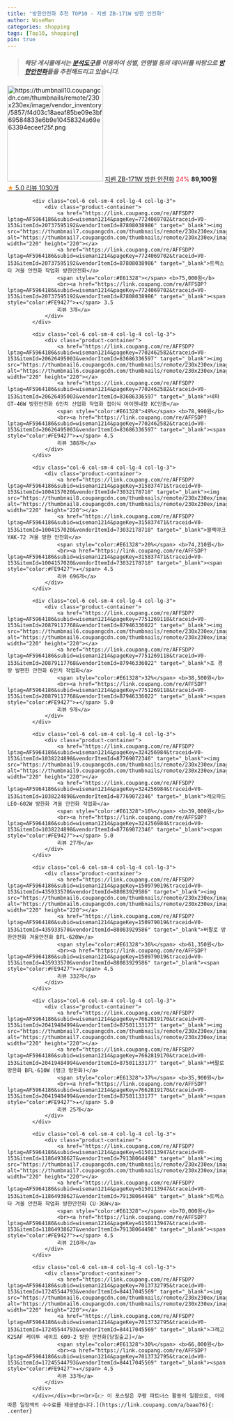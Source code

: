 ```yaml
---
title: "방한안전화 추천 TOP10 - 지벤 ZB-171W 방한 안전화"
author: WiseMan
categories: shopping
tags: [Top10, shopping]
pin: true
---
```


> ##### 해당 게시물에서는 [**분석도구**](https://itemscout.io/)를 이용하여 **성별**, **연령별** 등의 데이터를 바탕으로 [**방한안전화**](https://link.coupang.com/a/baae76)들을 추천해드리고 있습니다.
<div class="container"><div class="row">
            <div class="col-6 col-sm-4 col-lg-4 col-lg-3">
                <div class="product-container">
                    <a href="https://link.coupang.com/re/AFFSDP?lptag=AF5964186&subid=wiseman1214&pageKey=4789122738&traceid=V0-153&itemId=6133758869&vendorItemId=83065664130" target="_blank"><img src="https://thumbnail10.coupangcdn.com/thumbnails/remote/230x230ex/image/vendor_inventory/5857/f4d03c18aeaf85be09e3bf69584833e6b9e10458324a69e63394eceef25f.png" alt="https://thumbnail10.coupangcdn.com/thumbnails/remote/230x230ex/image/vendor_inventory/5857/f4d03c18aeaf85be09e3bf69584833e6b9e10458324a69e63394eceef25f.png" width="220" height="220"></a>
                    <a href="https://link.coupang.com/re/AFFSDP?lptag=AF5964186&subid=wiseman1214&pageKey=4789122738&traceid=V0-153&itemId=6133758869&vendorItemId=83065664130" target="_blank">지벤 ZB-171W 방한 안전화</a>
                    <span style="color:#E61328">24%</span> <b>89,100원</b>
                    <br><a href="https://link.coupang.com/re/AFFSDP?lptag=AF5964186&subid=wiseman1214&pageKey=4789122738&traceid=V0-153&itemId=6133758869&vendorItemId=83065664130" target="_blank"><span style="color:#FE9427">★</span> 5.0
                    리뷰 1030개</a>
                </div>
            </div>
            
            <div class="col-6 col-sm-4 col-lg-4 col-lg-3">
                <div class="product-container">
                    <a href="https://link.coupang.com/re/AFFSDP?lptag=AF5964186&subid=wiseman1214&pageKey=7724069702&traceid=V0-153&itemId=20737595192&vendorItemId=87808038986" target="_blank"><img src="https://thumbnail7.coupangcdn.com/thumbnails/remote/230x230ex/image/vendor_inventory/7413/bc3b0db921531d6c6432841226f0e528dfbeaf34bbff97a73417b12b8c08.jpg" alt="https://thumbnail7.coupangcdn.com/thumbnails/remote/230x230ex/image/vendor_inventory/7413/bc3b0db921531d6c6432841226f0e528dfbeaf34bbff97a73417b12b8c08.jpg" width="220" height="220"></a>
                    <a href="https://link.coupang.com/re/AFFSDP?lptag=AF5964186&subid=wiseman1214&pageKey=7724069702&traceid=V0-153&itemId=20737595192&vendorItemId=87808038986" target="_blank">트렉스타 겨울 안전화 작업화 방한안전화</a>
                    <span style="color:#E61328"></span> <b>75,000원</b>
                    <br><a href="https://link.coupang.com/re/AFFSDP?lptag=AF5964186&subid=wiseman1214&pageKey=7724069702&traceid=V0-153&itemId=20737595192&vendorItemId=87808038986" target="_blank"><span style="color:#FE9427">★</span> 3.5
                    리뷰 3개</a>
                </div>
            </div>
            
            <div class="col-6 col-sm-4 col-lg-4 col-lg-3">
                <div class="product-container">
                    <a href="https://link.coupang.com/re/AFFSDP?lptag=AF5964186&subid=wiseman1214&pageKey=7702462582&traceid=V0-153&itemId=20626495003&vendorItemId=83686336597" target="_blank"><img src="https://thumbnail6.coupangcdn.com/thumbnails/remote/230x230ex/image/vendor_inventory/0b18/8facdc76007dd081e4ff1536d0a0c8c31d900d23c631a38377ed6e613566.jpg" alt="https://thumbnail6.coupangcdn.com/thumbnails/remote/230x230ex/image/vendor_inventory/0b18/8facdc76007dd081e4ff1536d0a0c8c31d900d23c631a38377ed6e613566.jpg" width="220" height="220"></a>
                    <a href="https://link.coupang.com/re/AFFSDP?lptag=AF5964186&subid=wiseman1214&pageKey=7702462582&traceid=V0-153&itemId=20626495003&vendorItemId=83686336597" target="_blank">네파 GT-46W 방한안전화 6인치 산업화 작업화 접이식 아이젠내장 KC인증</a>
                    <span style="color:#E61328">49%</span> <b>78,990원</b>
                    <br><a href="https://link.coupang.com/re/AFFSDP?lptag=AF5964186&subid=wiseman1214&pageKey=7702462582&traceid=V0-153&itemId=20626495003&vendorItemId=83686336597" target="_blank"><span style="color:#FE9427">★</span> 4.5
                    리뷰 386개</a>
                </div>
            </div>
            
            <div class="col-6 col-sm-4 col-lg-4 col-lg-3">
                <div class="product-container">
                    <a href="https://link.coupang.com/re/AFFSDP?lptag=AF5964186&subid=wiseman1214&pageKey=315837471&traceid=V0-153&itemId=1004157020&vendorItemId=73032178718" target="_blank"><img src="https://thumbnail8.coupangcdn.com/thumbnails/remote/230x230ex/image/vendor_inventory/ebc2/f5934309f3c0a4995faa993c96e1d70158bc9f68638a052b9f0220a19498.JPG" alt="https://thumbnail8.coupangcdn.com/thumbnails/remote/230x230ex/image/vendor_inventory/ebc2/f5934309f3c0a4995faa993c96e1d70158bc9f68638a052b9f0220a19498.JPG" width="220" height="220"></a>
                    <a href="https://link.coupang.com/re/AFFSDP?lptag=AF5964186&subid=wiseman1214&pageKey=315837471&traceid=V0-153&itemId=1004157020&vendorItemId=73032178718" target="_blank">블랙야크 YAK-72 겨울 방한 안전화</a>
                    <span style="color:#E61328">20%</span> <b>74,210원</b>
                    <br><a href="https://link.coupang.com/re/AFFSDP?lptag=AF5964186&subid=wiseman1214&pageKey=315837471&traceid=V0-153&itemId=1004157020&vendorItemId=73032178718" target="_blank"><span style="color:#FE9427">★</span> 4.5
                    리뷰 696개</a>
                </div>
            </div>
            
            <div class="col-6 col-sm-4 col-lg-4 col-lg-3">
                <div class="product-container">
                    <a href="https://link.coupang.com/re/AFFSDP?lptag=AF5964186&subid=wiseman1214&pageKey=7751269118&traceid=V0-153&itemId=20879117768&vendorItemId=87946336022" target="_blank"><img src="https://thumbnail6.coupangcdn.com/thumbnails/remote/230x230ex/image/vendor_inventory/01e9/9fe6e495af768d8b7c16b15e5d446ecc7f2044f87b3b5206de8dff86ac8e.png" alt="https://thumbnail6.coupangcdn.com/thumbnails/remote/230x230ex/image/vendor_inventory/01e9/9fe6e495af768d8b7c16b15e5d446ecc7f2044f87b3b5206de8dff86ac8e.png" width="220" height="220"></a>
                    <a href="https://link.coupang.com/re/AFFSDP?lptag=AF5964186&subid=wiseman1214&pageKey=7751269118&traceid=V0-153&itemId=20879117768&vendorItemId=87946336022" target="_blank">초 경량 발편한 안전화 6인치 작업화</a>
                    <span style="color:#E61328">32%</span> <b>38,500원</b>
                    <br><a href="https://link.coupang.com/re/AFFSDP?lptag=AF5964186&subid=wiseman1214&pageKey=7751269118&traceid=V0-153&itemId=20879117768&vendorItemId=87946336022" target="_blank"><span style="color:#FE9427">★</span> 5.0
                    리뷰 9개</a>
                </div>
            </div>
            
            <div class="col-6 col-sm-4 col-lg-4 col-lg-3">
                <div class="product-container">
                    <a href="https://link.coupang.com/re/AFFSDP?lptag=AF5964186&subid=wiseman1214&pageKey=324256984&traceid=V0-153&itemId=1038224898&vendorItemId=87769072346" target="_blank"><img src="https://thumbnail9.coupangcdn.com/thumbnails/remote/230x230ex/image/vendor_inventory/1a7e/b5f46e5f04be5b5d6b157a96fa720f48cb95afa761ca27f1c0f74d9434a8.jpg" alt="https://thumbnail9.coupangcdn.com/thumbnails/remote/230x230ex/image/vendor_inventory/1a7e/b5f46e5f04be5b5d6b157a96fa720f48cb95afa761ca27f1c0f74d9434a8.jpg" width="220" height="220"></a>
                    <a href="https://link.coupang.com/re/AFFSDP?lptag=AF5964186&subid=wiseman1214&pageKey=324256984&traceid=V0-153&itemId=1038224898&vendorItemId=87769072346" target="_blank">레오파드 LEO-602W 방한화 겨울 안전화 작업화</a>
                    <span style="color:#E61328">16%</span> <b>39,000원</b>
                    <br><a href="https://link.coupang.com/re/AFFSDP?lptag=AF5964186&subid=wiseman1214&pageKey=324256984&traceid=V0-153&itemId=1038224898&vendorItemId=87769072346" target="_blank"><span style="color:#FE9427">★</span> 5.0
                    리뷰 27개</a>
                </div>
            </div>
            
            <div class="col-6 col-sm-4 col-lg-4 col-lg-3">
                <div class="product-container">
                    <a href="https://link.coupang.com/re/AFFSDP?lptag=AF5964186&subid=wiseman1214&pageKey=150979019&traceid=V0-153&itemId=435933570&vendorItemId=88083929586" target="_blank"><img src="https://thumbnail6.coupangcdn.com/thumbnails/remote/230x230ex/image/vendor_inventory/959a/1c287e74e823bb337db0d3c206622564bc27588942a2c5b4fd985ea2a8c0.jpg" alt="https://thumbnail6.coupangcdn.com/thumbnails/remote/230x230ex/image/vendor_inventory/959a/1c287e74e823bb337db0d3c206622564bc27588942a2c5b4fd985ea2a8c0.jpg" width="220" height="220"></a>
                    <a href="https://link.coupang.com/re/AFFSDP?lptag=AF5964186&subid=wiseman1214&pageKey=150979019&traceid=V0-153&itemId=435933570&vendorItemId=88083929586" target="_blank">버팔로 방한안전화 겨울안전화 BFL-620W</a>
                    <span style="color:#E61328">36%</span> <b>61,350원</b>
                    <br><a href="https://link.coupang.com/re/AFFSDP?lptag=AF5964186&subid=wiseman1214&pageKey=150979019&traceid=V0-153&itemId=435933570&vendorItemId=88083929586" target="_blank"><span style="color:#FE9427">★</span> 4.5
                    리뷰 332개</a>
                </div>
            </div>
            
            <div class="col-6 col-sm-4 col-lg-4 col-lg-3">
                <div class="product-container">
                    <a href="https://link.coupang.com/re/AFFSDP?lptag=AF5964186&subid=wiseman1214&pageKey=7662819170&traceid=V0-153&itemId=20419484994&vendorItemId=87501133177" target="_blank"><img src="https://thumbnail7.coupangcdn.com/thumbnails/remote/230x230ex/image/vendor_inventory/9dc8/af3b8d7bd554e84ef21ebbeea52ec113318047e3528433be6306f89e042f.jpg" alt="https://thumbnail7.coupangcdn.com/thumbnails/remote/230x230ex/image/vendor_inventory/9dc8/af3b8d7bd554e84ef21ebbeea52ec113318047e3528433be6306f89e042f.jpg" width="220" height="220"></a>
                    <a href="https://link.coupang.com/re/AFFSDP?lptag=AF5964186&subid=wiseman1214&pageKey=7662819170&traceid=V0-153&itemId=20419484994&vendorItemId=87501133177" target="_blank">버팔로 방한화 BFL-610W (탱크 방한화)</a>
                    <span style="color:#E61328">37%</span> <b>35,900원</b>
                    <br><a href="https://link.coupang.com/re/AFFSDP?lptag=AF5964186&subid=wiseman1214&pageKey=7662819170&traceid=V0-153&itemId=20419484994&vendorItemId=87501133177" target="_blank"><span style="color:#FE9427">★</span> 5.0
                    리뷰 25개</a>
                </div>
            </div>
            
            <div class="col-6 col-sm-4 col-lg-4 col-lg-3">
                <div class="product-container">
                    <a href="https://link.coupang.com/re/AFFSDP?lptag=AF5964186&subid=wiseman1214&pageKey=6150113947&traceid=V0-153&itemId=11864938627&vendorItemId=79138064498" target="_blank"><img src="https://thumbnail7.coupangcdn.com/thumbnails/remote/230x230ex/image/vendor_inventory/7fb2/901b19c1fa5b2803382e28e63e88622268c009067694010eabaedd4fa2ed.jpg" alt="https://thumbnail7.coupangcdn.com/thumbnails/remote/230x230ex/image/vendor_inventory/7fb2/901b19c1fa5b2803382e28e63e88622268c009067694010eabaedd4fa2ed.jpg" width="220" height="220"></a>
                    <a href="https://link.coupang.com/re/AFFSDP?lptag=AF5964186&subid=wiseman1214&pageKey=6150113947&traceid=V0-153&itemId=11864938627&vendorItemId=79138064498" target="_blank">트렉스타 겨울 안전화 작업화 방한안전화 CU-36W</a>
                    <span style="color:#E61328"></span> <b>70,000원</b>
                    <br><a href="https://link.coupang.com/re/AFFSDP?lptag=AF5964186&subid=wiseman1214&pageKey=6150113947&traceid=V0-153&itemId=11864938627&vendorItemId=79138064498" target="_blank"><span style="color:#FE9427">★</span> 4.5
                    리뷰 210개</a>
                </div>
            </div>
            
            <div class="col-6 col-sm-4 col-lg-4 col-lg-3">
                <div class="product-container">
                    <a href="https://link.coupang.com/re/AFFSDP?lptag=AF5964186&subid=wiseman1214&pageKey=7013732795&traceid=V0-153&itemId=17245544793&vendorItemId=84417045569" target="_blank"><img src="https://thumbnail6.coupangcdn.com/thumbnails/remote/230x230ex/image/vendor_inventory/77bc/85981d78bcd6fa4df51074d2800120ed458bcffb4aee610feda0df00737a.jpg" alt="https://thumbnail6.coupangcdn.com/thumbnails/remote/230x230ex/image/vendor_inventory/77bc/85981d78bcd6fa4df51074d2800120ed458bcffb4aee610feda0df00737a.jpg" width="220" height="220"></a>
                    <a href="https://link.coupang.com/re/AFFSDP?lptag=AF5964186&subid=wiseman1214&pageKey=7013732795&traceid=V0-153&itemId=17245544793&vendorItemId=84417045569" target="_blank">그래고 K2SAF 케이투 세이프 609-2 방한 안전화[당일출고]</a>
                    <span style="color:#E61328">30%</span> <b>66,000원</b>
                    <br><a href="https://link.coupang.com/re/AFFSDP?lptag=AF5964186&subid=wiseman1214&pageKey=7013732795&traceid=V0-153&itemId=17245544793&vendorItemId=84417045569" target="_blank"><span style="color:#FE9427">★</span> 4.5
                    리뷰 33개</a>
                </div>
            </div>
            </div></div><br><br>[👉 이 포스팅은 쿠팡 파트너스 활동의 일환으로, 이에 따른 일정액의 수수료를 제공받습니다.](https://link.coupang.com/a/baae76){: .center}
